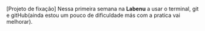 [Projeto de fixação]
Nessa primeira semana na **Labenu** a usar o terminal, git e gitHub(ainda estou um pouco de dificuldade más com a pratica vai melhorar).
